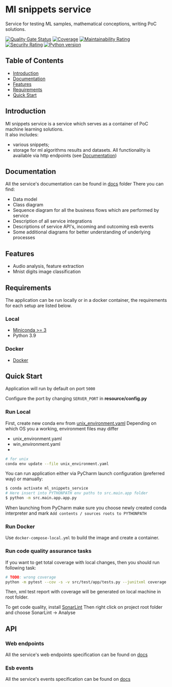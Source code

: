 # Ml snippets service

Service for testing ML samples, mathematical conceptions, writing PoC solutions.

[![Quality Gate Status](https://sonarcloud.io/api/project_badges/measure?project=AlexOmarov_ml_snippets_service&metric=alert_status)](https://sonarcloud.io/summary/new_code?id=AlexOmarov_ml_snippets_service)
[![Coverage](https://sonarcloud.io/api/project_badges/measure?project=AlexOmarov_ml_snippets_service&metric=coverage)](https://sonarcloud.io/summary/new_code?id=AlexOmarov_ml_snippets_service)
[![Maintainability Rating](https://sonarcloud.io/api/project_badges/measure?project=AlexOmarov_ml_snippets_service&metric=sqale_rating)](https://sonarcloud.io/summary/new_code?id=AlexOmarov_ml_snippets_service)
[![Security Rating](https://sonarcloud.io/api/project_badges/measure?project=AlexOmarov_ml_snippets_service&metric=security_rating)](https://sonarcloud.io/summary/new_code?id=AlexOmarov_ml_snippets_service)
[![Python version](https://img.shields.io/static/v1?label=Python&message=3.9&color=blue)](https://sonarcloud.io/summary/new_code?id=AlexOmarov_ml_snippets_service)

## Table of Contents

- [Introduction](#introduction)
- [Documentation](#documentation)
- [Features](#features)
- [Requirements](#requirements)
- [Quick Start](#quick-start)

## Introduction

Ml snippets service is a service which serves as a container of PoC machine learning solutions.  
It also includes:

* various snippets;
* storage for ml algorithms results and datasets.
  All functionality is available via http endpoints (see [Documentation](#documentation))

## Documentation

All the service's documentation can be found in [docs](docs) folder
There you can find:

- Data model
- Class diagram
- Sequence diagram for all the business flows which are performed by service
- Description of all service integrations
- Descriptions of service API's, incoming and outcoming esb events
- Some additional diagrams for better understanding of underlying processes

## Features

* Audio analysis, feature extraction
* Mnist digits image classification

## Requirements

The application can be run locally or in a docker container,
the requirements for each setup are listed below.

### Local

* [Miniconda >= 3](https://conda.io/en/latest/miniconda.html)
* Python 3.9

### Docker

* [Docker](https://www.docker.com/get-docker)

## Quick Start

Application will run by default on port `5000`

Configure the port by changing `SERVER_PORT` in __resource/config.py__

### Run Local

First, create new conda env from [unix_environment.yaml](unix_environment.yaml)
Depending on which OS you a working, environment files may differ

* unix_environment.yaml
* win_environment.yaml
*

```bash
# for unix
conda env update --file unix_environment.yaml
```

You can run application either via PyCharm launch configuration (preferred way) or manually:

```bash
$ conda activate ml_snippets_service
# Here insert into PYTHONPATH env paths to src.main.app folder
$ python -m src.main.app.app.py
```

When launching from PyCharm make sure you choose newly created conda interpreter and mark
`Add contents / sources roots to PYTHONPATH`

### Run Docker

Use `docker-compose-local.yml` to build the image and create a container.

### Run code quality assurance tasks

If you want to get total coverage with local changes, then you should run following task:

```bash
# TODO: wrong coverage
python -m pytest --cov -s -v src/test/app/tests.py --junitxml coverage.xml
```

Then, xml test report with coverage will be generated on local machine in root folder.

To get code quality, install [SonarLint](https://plugins.jetbrains.com/plugin/7973-sonarlint)
Then right click on project root folder and choose SonarLint -> Analyse

## API

### Web endpoints

All the service's web endpoints specification can be found on [docs](docs/api)

### Esb events

All the service's events specification can be found on [docs](docs/events)